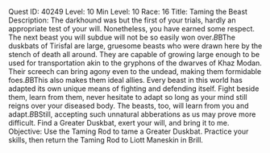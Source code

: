 Quest ID: 40249
Level: 10
Min Level: 10
Race: 16
Title: Taming the Beast
Description: The darkhound was but the first of your trials, hardly an appropriate test of your will. Nonetheless, you have earned some respect. The next beast you will subdue will not be so easily won over.$B$BThe duskbats of Tirisfal are large, gruesome beasts who were drawn here by the stench of death all around. They are capable of growing large enough to be used for transportation akin to the gryphons of the dwarves of Khaz Modan. Their screech can bring agony even to the undead, making them formidable foes.$B$BThis also makes them ideal allies. Every beast in this world has adapted its own unique means of fighting and defending itself. Fight beside them, learn from them, never hesitate to adapt so long as your mind still reigns over your diseased body. The beasts, too, will learn from you and adapt.$B$BStill, accepting such unnatural abberations as us may prove more difficult. Find a Greater Duskbat, exert your will, and bring it to me.
Objective: Use the Taming Rod to tame a Greater Duskbat. Practice your skills, then return the Taming Rod to Liott Maneskin in Brill.

